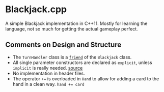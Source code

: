 # Blackjack.cpp

A simple Blackjack implementation in C++11. Mostly for learning the language, not so much for getting the actual gameplay perfect.

## Comments on Design and Structure

- The `TurnHandler` class is a [`friend`](http://www.cplusplus.com/doc/tutorial/inheritance/) of the `Blackjack` class.
- All single parameter constructors are declared as `explicit`, unless `implicit` is really needed. [source](http://stackoverflow.com/questions/121162/what-does-the-explicit-keyword-in-c-mean)
- No implementation in header files.
- The operator `+=` is overloaded in `Hand` to allow for adding a card to the hand in a clean way. `hand += card`